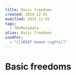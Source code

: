 ```yaml
---
title: Basic freedoms
created: 2024-12-01
modified: 2024-12-01
tags:
  - TBSMetadata
alias: Basic freedoms
usedFor:
  - "[[10207 Human rights]]"
---
```

# Basic freedoms
